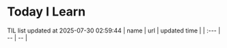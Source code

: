 # Today I Learn 
TIL list updated at 2025-07-30 02:59:44
| name | url | updated time |
| :--- | -- | -- |
